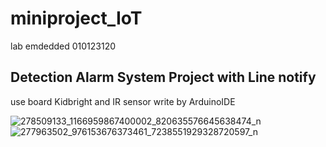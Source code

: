 # miniproject_IoT
lab emdedded 010123120
## Detection Alarm System Project with Line notify
use board Kidbright and IR sensor write by ArduinoIDE

![278509133_1166959867400002_820635576645638474_n](https://user-images.githubusercontent.com/68387776/164416649-1a3e6ff7-ec80-437e-845f-6f5d6ef858d2.jpg)
![277963502_976153676373461_7238551929328720597_n](https://user-images.githubusercontent.com/68387776/164884534-738b656e-76c5-463c-8c8d-e11cca73019d.png)

